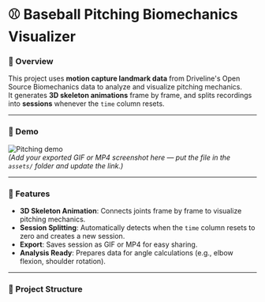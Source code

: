 # ⚾ Baseball Pitching Biomechanics Visualizer

### 📌 Overview
This project uses **motion capture landmark data** from Driveline's Open Source Biomechanics data to analyze and visualize pitching mechanics.  
It generates **3D skeleton animations** frame by frame, and splits recordings into **sessions** whenever the `time` column resets. 

---

### 🎥 Demo
![Pitching demo](assets/pitching_demo.gif)  
*(Add your exported GIF or MP4 screenshot here — put the file in the `assets/` folder and update the link.)*

---

### 🔑 Features
- **3D Skeleton Animation**: Connects joints frame by frame to visualize pitching mechanics.  
- **Session Splitting**: Automatically detects when the `time` column resets to zero and creates a new session.  
- **Export**: Saves session as GIF or MP4 for easy sharing.  
- **Analysis Ready**: Prepares data for angle calculations (e.g., elbow flexion, shoulder rotation).  

---

### 📂 Project Structure
